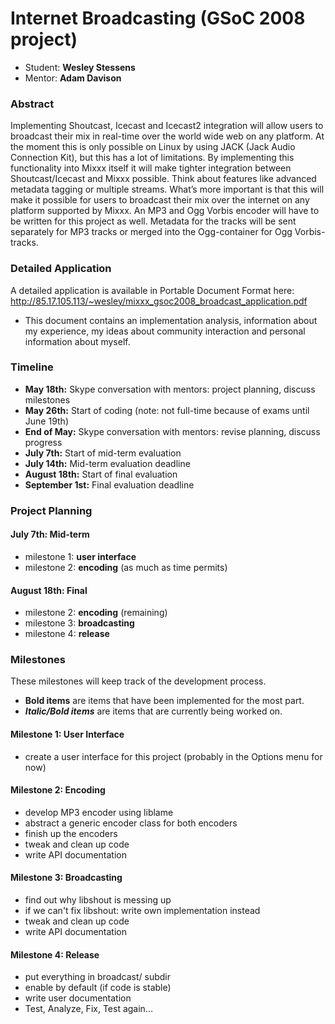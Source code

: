 # Internet Broadcasting (GSoC 2008 project)

  - Student: **Wesley Stessens**
  - Mentor: **Adam Davison**

### Abstract

Implementing Shoutcast, Icecast and Icecast2 integration will allow
users to broadcast their mix in real-time over the world wide web on any
platform. At the moment this is only possible on Linux by using JACK
(Jack Audio Connection Kit), but this has a lot of limitations. By
implementing this functionality into Mixxx itself it will make tighter
integration between Shoutcast/Icecast and Mixxx possible. Think about
features like advanced metadata tagging or multiple streams. What’s more
important is that this will make it possible for users to broadcast
their mix over the internet on any platform supported by Mixxx. An MP3
and Ogg Vorbis encoder will have to be written for this project as well.
Metadata for the tracks will be sent separately for MP3 tracks or merged
into the Ogg-container for Ogg Vorbis-tracks.

### Detailed Application

A detailed application is available in Portable Document Format here:
<http://85.17.105.113/~wesley/mixxx_gsoc2008_broadcast_application.pdf>
- This document contains an implementation analysis, information about
my experience, my ideas about community interaction and personal
information about myself.

### Timeline

  - **May 18th:** Skype conversation with mentors: project planning,
    discuss milestones
  - **May 26th:** Start of coding (<span class="underline">note</span>:
    not full-time because of exams until June 19th)
  - **End of May:** Skype conversation with mentors: revise planning,
    discuss progress
  - **July 7th:** Start of mid-term evaluation
  - **July 14th:** Mid-term evaluation deadline
  - **August 18th:** Start of final evaluation
  - **September 1st:** Final evaluation deadline

### Project Planning

#### July 7th: Mid-term

  - milestone 1: **user interface**
  - milestone 2: **encoding** (as much as time permits)

#### August 18th: Final

  - milestone 2: **encoding** (remaining)
  - milestone 3: **broadcasting**
  - milestone 4: **release**

### Milestones

These milestones will keep track of the development process.

  - **Bold items** are items that have been implemented for the most
    part.
  - ***Italic/Bold items*** are items that are currently being worked
    on.

#### Milestone 1: User Interface

  - create a user interface for this project (probably in the Options
    menu for now)

#### Milestone 2: Encoding

  - develop MP3 encoder using liblame
  - abstract a generic encoder class for both encoders
  - finish up the encoders
  - tweak and clean up code
  - write API documentation

#### Milestone 3: Broadcasting

  - find out why libshout is messing up
  - if we can't fix libshout: write own implementation instead
  - tweak and clean up code
  - write API documentation

#### Milestone 4: Release

  - put everything in broadcast/ subdir
  - enable by default (if code is stable)
  - write user documentation
  - Test, Analyze, Fix, Test again...
